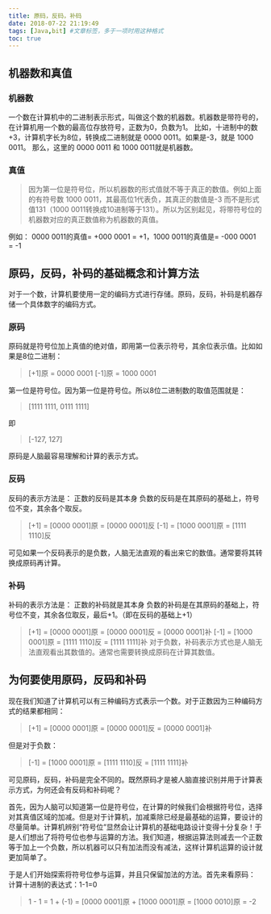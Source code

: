 ```yaml
---
title: 原码，反码，补码
date: 2018-07-22 21:19:49
tags: [Java,bit] #文章标签，多于一项时用这种格式
toc: true
---
```


## 机器数和真值

### 机器数
一个数在计算机中的二进制表示形式，叫做这个数的机器数。机器数是带符号的，在计算机用一个数的最高位存放符号，正数为0，负数为1。
比如，十进制中的数 +3，计算机字长为8位，转换成二进制就是 0000 0011。如果是-3，就是 1000 0011。
那么，这里的 0000 0011 和 1000 0011就是机器数。

### 真值

> 因为第一位是符号位，所以机器数的形式值就不等于真正的数值。例如上面的有符号数 1000 0011，其最高位1代表负，其真正的数值是-3 而不是形式值131（1000 0011转换成10进制等于131）。所以为区别起见，将带符号位的机器数对应的真正数值称为机器数的真值。

例如： 0000 0011的真值= +000 0001 = +1，1000 0011的真值是= -000 0001 = -1

## 原码，反码，补码的基础概念和计算方法
对于一个数，计算机要使用一定的编码方式进行存储。原码，反码，补码是机器存储一个具体数字的编码方式。

### 原码
原码就是符号位加上真值的绝对值，即用第一位表示符号，其余位表示值。比如如果是8位二进制：

> [+1]原 = 0000 0001
> [-1]原 = 1000 0001

第一位是符号位。因为第一位是符号位。所以8位二进制数的取值范围就是：

> [1111 1111, 0111 1111]

即

> [-127, 127]

原码是人脑最容易理解和计算的表示方式。

### 反码
反码的表示方法是：
正数的反码是其本身
负数的反码是在其原码的基础上，符号位不变，其余各个取反。

> [+1] = [0000 0001]原 = [0000 0001]反
> [-1] = [1000 0001]原 = [1111 1110]反

可见如果一个反码表示的是负数，人脑无法直观的看出来它的数值。通常要将其转换成原码再计算。

### 补码
补码的表示方法是：
正数的补码就是其本身
负数的补码是在其原码的基础上，符号位不变，其余各位取反，最后+1。（即在反码的基础上+1）

> [+1] = [0000 0001]原 = [0000 0001]反 = [0000 0001]补
> [-1] = [1000 0001]原 = [1111 1110]反 = [1111 1111]补
对于负数，补码表示方式也是人脑无法直观看出其数值的。通常也需要转换成原码在计算其数值。

## 为何要使用原码，反码和补码
现在我们知道了计算机可以有三种编码方式表示一个数。对于正数因为三种编码方式的结果都相同：

> [+1] = [0000 0001]原 = [0000 0001]反 = [0000 0001]补

但是对于负数：

> [-1] = [1000 0001]原 = [1111 1110]反 = [1111 1111]补

可见原码，反码，补码是完全不同的。既然原码才是被人脑直接识别并用于计算表示方式，为何还会有反码和补码呢？

首先，因为人脑可以知道第一位是符号位，在计算的时候我们会根据符号位，选择对其真值区域的加减。但是对于计算机，加减乘除已经是最基础的运算，要设计的尽量简单。计算机辨别“符号位”显然会让计算机的基础电路设计变得十分复杂！于是人们想出了将符号位也参与运算的方法。我们知道，根据运算法则减去一个正数等于加上一个负数，所以机器可以只有加法而没有减法，这样计算机运算的设计就更加简单了。

于是人们开始探索将符号位参与运算，并且只保留加法的方法。首先来看原码：
计算十进制的表达式：1-1=0

> 1 - 1 = 1 + (-1) = [0000 0001]原 + [1000 0001]原 = [1000 0010]原 = -2